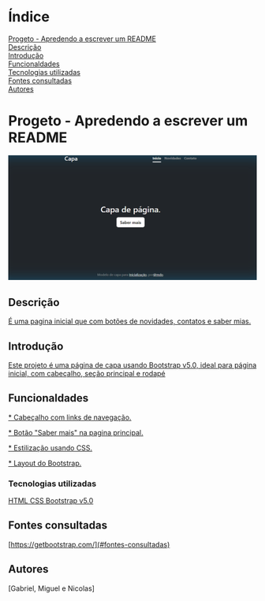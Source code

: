 # Índice

[Progeto - Apredendo a escrever um README](#progeto---apredendo-a-escrever-um-readme)  
[Descrição ](#descri%C3%A7%C3%A3o)  
[Introdução](#introdu%C3%A7%C3%A3o)  
[Funcionaldades](#funcionaldades)  
[Tecnologias utilizadas](#tecnologias-utilizadas)  
[Fontes consultadas](#fontes-consultadas)  
[Autores](#autores)  


# Progeto - Apredendo a escrever um README
![imagem info](img/IMG.png) 

## Descrição 
[É uma pagina inicial que com botões de novidades, contatos e saber mias.](#descri%C3%A7%C3%A3o)
## Introdução 
[Este projeto é uma página de capa  usando Bootstrap v5.0,  ideal para página inicial, com cabeçalho, seção  principal e rodapé](#introdu%C3%A7%C3%A3o)
## Funcionaldades
[* Cabeçalho com links de navegação.](#funcionalidades) 

[* Botão "Saber mais" na pagina principal.](#funcionalidades) 

[* Estilização usando CSS.](#funcionalidades) 

[* Layout do Bootstrap.](#funcionalidades) 
### Tecnologias utilizadas
[HTML 
CSS 
Bootstrap v5.0 ](#tecnologias-utilizadas)
## Fontes consultadas
[https://getbootstrap.com/](#fontes-consultadas)
## Autores
[Gabriel, Miguel e Nicolas]